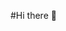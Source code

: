 #Hi there 👋

<!--
**saugatchand/saugatchand** is a ✨ _special_ ✨ repository because its `README.md` (this file) appears on your GitHub profile.

Here are some ideas to get you started:
👋 Hi, I'm Saugat Chand, currently a student at Presidential Graduate School
💻 Learning programming from the ground up, exploring the world of code and development
📱 Passionate about creating impactful social media content
📈 Always open to new opportunities for growth and collaboration
